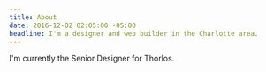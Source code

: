 ```yaml
---
title: About
date: 2016-12-02 02:05:00 -05:00
headline: I'm a designer and web builder in the Charlotte area.
---
```


I'm currently the Senior Designer for Thorlos.